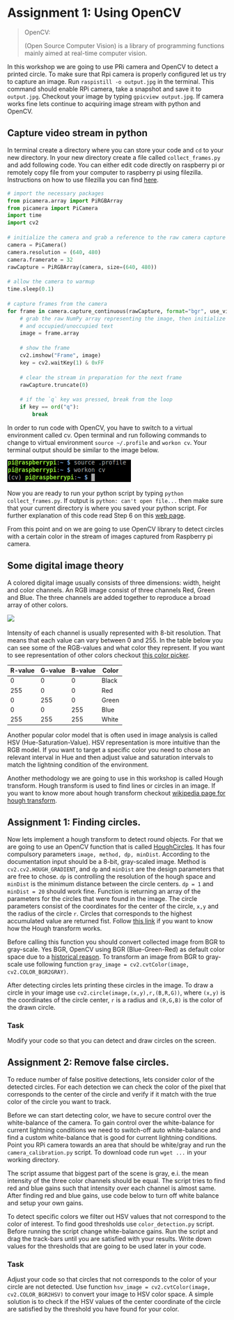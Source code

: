# Assignment 1: Using OpenCV

> OpenCV:
>
>(Open Source Computer Vision) is a library of programming functions mainly aimed at real-time computer vision.

In this workshop we are going to use PRi camera and OpenCV to detect a printed circle. To make sure that Rpi camera is properly configured let us try to capture an image. Run `raspistill -o output.jpg` in the terminal. This command should enable RPi camera, take a snapshot and save it to `output.jpg`. Checkout your image by typing `gpicview output.jpg`. If camera works fine lets continue to acquiring image stream with python and OpenCV.


## Capture video stream in python
In terminal create a directory where you can store your code and `cd` to your new directory. In your new directory create a file called `collect_frames.py` and add following code. You can either edit code directly on raspberry pi or remotely copy file from your computer to raspberry pi using filezilla. Instructions on how to use filezilla you can find [here]().
<!-- TODO: add link -->

```python
# import the necessary packages
from picamera.array import PiRGBArray
from picamera import PiCamera
import time
import cv2

# initialize the camera and grab a reference to the raw camera capture
camera = PiCamera()
camera.resolution = (640, 480)
camera.framerate = 32
rawCapture = PiRGBArray(camera, size=(640, 480))

# allow the camera to warmup
time.sleep(0.1)

# capture frames from the camera
for frame in camera.capture_continuous(rawCapture, format="bgr", use_video_port=True):
	# grab the raw NumPy array representing the image, then initialize the timestamp
	# and occupied/unoccupied text
	image = frame.array

	# show the frame
	cv2.imshow("Frame", image)
	key = cv2.waitKey(1) & 0xFF

	# clear the stream in preparation for the next frame
	rawCapture.truncate(0)

	# if the `q` key was pressed, break from the loop
	if key == ord("q"):
		break
```

In order to run code with OpenCV, you have to switch to a virtual environment called cv. Open terminal and run following commands to change to virtual environment `source ~/.profile` and `workon cv`. Your terminal output should be similar to the image below.

![workon cv](figures/workon_cv.png)

Now you are ready to run your python script by typing `python collect_frames.py`. If output is `python: can't open file...` then make sure that your current directory is where you saved your python script. For further explanation of this code read Step 6 on this [web page](http://www.pyimagesearch.com/2015/03/30/accessing-the-raspberry-pi-camera-with-opencv-and-python/#crayon-57f512c8e35c5004277174).

From this point and on we are going to use OpenCV library to detect circles with a certain color in the stream of images captured from Raspberry pi camera.

## Some digital image theory

A colored digital image usually consists of three dimensions: width, height and color channels. An RGB image consist of three channels Red, Green and Blue. The three channels are added together to reproduce a broad array of other colors.

![](https://upload.wikimedia.org/wikipedia/commons/a/af/RGB_color_solid_cube.png)

Intensity of each channel is usually represented with 8-bit resolution. That means that each value can vary between 0 and 255. In the table below you can see some of the RGB-values and what color they represent. If you want to see representation of other colors checkout [this color picker](http://www.rapidtables.com/web/color/RGB_Color.htm).

|R-value|G-value|B-value|Color|
|--|--|--|--|
|0|0|0|Black|
|255|0|0|Red|
|0|255|0|Green|
|0|0|255|Blue|
|255|255|255|White|

Another popular color model that is often used in image analysis is called HSV (Hue-Saturation-Value). HSV representation is more intuitive than the RGB model. If you want to target a specific color you need to chose an relevant interval in Hue and then adjust value and saturation intervals to match the lightning condition of the environment.

Another methodology we are going to use in this workshop is called Hough transform. Hough transform is used to find lines or circles in an image. If you want to know more about hough transform checkout [wikipedia page for hough transform](https://en.wikipedia.org/wiki/Hough_transform).

## Assignment 1: Finding circles.
Now lets implement a hough transform to detect round objects. For that we are going to use an OpenCV function that is called [HoughCircles](http://docs.opencv.org/2.4/modules/imgproc/doc/feature_detection.html?highlight=houghcircles#houghcircles). It has four compulsory parameters `image, method, dp, minDist`. According to the documentation input should be a 8-bit, gray-scaled image. Method is `cv2.cv2.HOUGH_GRADIENT`, and `dp` and `minDist` are the design parameters that are free to chose. `dp` is controlling the resolution of the hough space and `minDist` is the minimum distance between the circle centers. `dp = 1` and `minDist = 20` should work fine. Function is returning an array of the parameters for the circles that were found in the image. The circle parameters consist of the coordinates for the center of the circle, `x,y` and the radius of the circle `r`. Circles that corresponds to the highest accumulated value are returned fist. Follow [this link](http://homepages.inf.ed.ac.uk/rbf/HIPR2/hough.htm) if you want to know how the Hough transform works.

Before calling this function you should convert collected image from BGR to gray-scale. Yes BGR, OpenCV using BGR (Blue-Green-Red) as default color space due to a [historical reason](https://www.learnopencv.com/why-does-opencv-use-bgr-color-format/). To transform an image from BGR to gray-scale use following function `gray_image = cv2.cvtColor(image, cv2.COLOR_BGR2GRAY)`.

After detecting circles lets printing these circles in the image. To draw a circle in your image use `cv2.circle(image,(x,y),r,(B,R,G))`, where `(x,y)` is the coordinates of the circle center, `r` is a radius and `(R,G,B)` is the color of the drawn circle.

### Task
Modify your code so that you can detect and draw circles on the screen.

## Assignment 2: Remove false circles.

To reduce number of false positive detections, lets consider color of the detected circles. For each detection we can check the color of the pixel that corresponds to the center of the circle and verify if it match with the true color of the circle you want to track.

Before we can start detecting color, we have to secure control over the white-balance of the camera. To gain control over the white-balance for current lightning conditions we need to switch-off auto white-balance and find a custom white-balance that is good for current lightning conditions. Point you RPi camera towards an area that should be white/gray and run the `camera_calibration.py` script.
To download code run `wget ...` in your working directory.
<!-- TODO: add repository -->

The script assume that biggest part of the scene is gray, e.i. the mean intensity of the three color channels should be equal. The script tries to find red and blue gains such that intensity over each channel is almost same. After finding red and blue gains, use code below to turn off white balance and setup your own gains.

 <!-- TODO: add code here turn off white-balance and setup own gains -->

To detect specific colors we filter out HSV values that not correspond to the color of interest. To find good thresholds use `color_detection.py` script. Before running the script change white-balance gains. Run the script and drag the track-bars until you are satisfied with your results. Write down values for the thresholds that are going to be used later in your code.

### Task
Adjust your code so that circles that not corresponds to the color of your circle are not detected. Use function `hsv_image = cv2.cvtColor(image, cv2.COLOR_BGR2HSV)` to convert your image to HSV color space. A simple solution is to check if the HSV values of the center coordinate of the circle are satisfied by the threshold you have found for your color.

